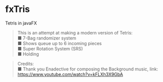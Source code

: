 # fxTris
Tetris in javaFX

> This is an attempt at making a modern version of Tetris:                                                                                                                        
■ 7-Bag randomizer system                                                                                                                         
■ Shows queue up to 6 incoming pieces                                                                                                                        
■ Super Rotation System (SRS)                                                                                                                        
■ Holding                                                                                                                        

> Credits:                                                                                                                        
■ Thank you Enadective for composing the Background music, link: https://www.youtube.com/watch?v=kFLXh3X9GbA
